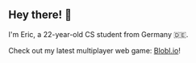 ## Hey there! 👋  
I'm Eric, a 22-year-old CS student from Germany 🇩🇪.  
  
Check out my latest multiplayer web game: [Blobl.io](https://blobl.io)! 
